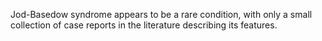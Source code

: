 Jod-Basedow syndrome appears to be a rare condition, with only a small collection of case reports in the literature describing its features.